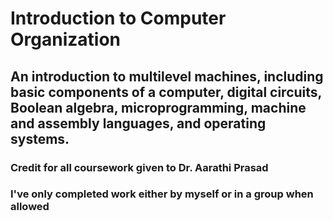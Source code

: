 # Introduction to Computer Organization
## An introduction to multilevel machines, including basic components of a computer, digital circuits, Boolean algebra, microprogramming, machine and assembly languages, and operating systems.

### Credit for all coursework given to Dr. Aarathi Prasad
### I've only completed work either by myself or in a group when allowed
